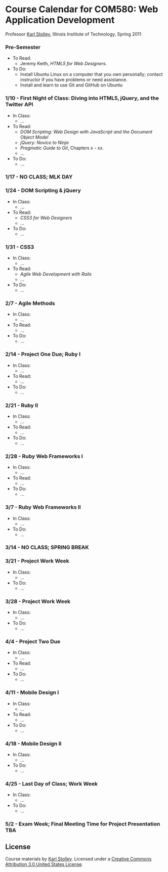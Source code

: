 # Course Calendar for COM580: Web Application Development
Professor [Karl Stolley](http://karlstolley.com), Illinois Institute of Technology, Spring 2011

### Pre-Semester
* To Read:
    * Jeremy Keith, _HTML5 for Web Designers_.
* To Do:
    * Install Ubuntu Linux on a computer that you own personally;
      contact instructor if you have problems or need assistance.
    * Install and learn to use Git and GitHub on Ubuntu

### 1/10 - First Night of Class: Diving into HTML5, jQuery, and the Twitter API
* In Class:
    * ...
* To Read:
    * _DOM Scripting: Web Design with JavaScript and the Document Object Model_
    * _jQuery: Novice to Ninja_
    * _Pragmatic Guide to Git_, Chapters x - xx.
    * ...
* To Do:
    * ...

### 1/17 - NO CLASS; MLK DAY

### 1/24 - DOM Scripting & jQuery
* In Class:
    * ...
* To Read:
    * _CSS3 for Web Designers_
    * ...
* To Do:
    * ...

### 1/31 - CSS3
* In Class:
    * ...
* To Read:
    * _Agile Web Development with Rails_
    * ...
* To Do:
    * ...

### 2/7 - Agile Methods
* In Class:
    * ...
* To Read:
    * ...
* To Do:
    * ...

### 2/14 - Project One Due; Ruby I
* In Class:
    * ...
* To Read:
    * ...
* To Do:
    * ...

### 2/21 - Ruby II
* In Class:
    * ...
* To Read:
    * ...
* To Do:
    * ...

### 2/28 - Ruby Web Frameworks I
* In Class:
    * ...
* To Read:
    * ...
* To Do:
    * ...

### 3/7 - Ruby Web Frameworks II
* In Class:
    * ...
* To Do:
    * ...

### 3/14 - NO CLASS; SPRING BREAK

### 3/21 - Project Work Week
* In Class:
    * ...
* To Do:
    * ...

### 3/28 - Project Work Week
* In Class:
    * ...
* To Do:
    * ...

### 4/4 - Project Two Due
* In Class:
    * ...
* To Read:
    * ...
* To Do:
    * ...

### 4/11 - Mobile Design I
* In Class:
    * ...
* To Read:
    * ...
* To Do:
    * ...

### 4/18 - Mobile Design II
* In Class:
    * ...
* To Do:
    * ...

### 4/25 - Last Day of Class; Work Week
* In Class:
    * ...
* To Do:
    * ...

### 5/2 - Exam Week; Final Meeting Time for Project Presentation TBA

## License
Course materials by [Karl Stolley](http://karlstolley.com). Licensed under a
[Creative Commons Attribution 3.0 United States
License](http://creativecommons.org/licenses/by/3.0/us/).
